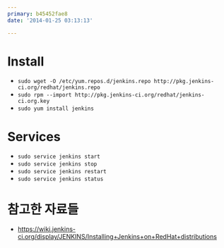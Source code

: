 ```yaml
---
primary: b45452fae8
date: '2014-01-25 03:13:13'

---
```


# Install

- `sudo wget -O /etc/yum.repos.d/jenkins.repo http://pkg.jenkins-ci.org/redhat/jenkins.repo`
- `sudo rpm --import http://pkg.jenkins-ci.org/redhat/jenkins-ci.org.key`
- `sudo yum install jenkins`

# Services

- `sudo service jenkins start`
- `sudo service jenkins stop`
- `sudo service jenkins restart`
- `sudo service jenkins status`

# 참고한 자료들

- <https://wiki.jenkins-ci.org/display/JENKINS/Installing+Jenkins+on+RedHat+distributions>